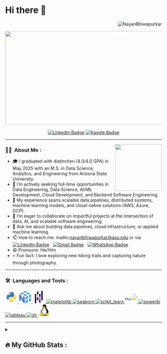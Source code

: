 # Hi there 👋

<!--
**NayanBhiwapurkar/NayanBhiwapurkar** is a ✨ _special_ ✨ repository because its `README.md` (this file) appears on your GitHub profile.
-->

<p align="right"> <img src="https://komarev.com/ghpvc/?username=NayanBhiwapurkar&label=Views&color=blue&style=for-the-badge" alt="NayanBhiwapurkar" /> </p>

<div align="center">
<img src="https://media.giphy.com/media/dWesBcTLavkZuG35MI/giphy.gif" width="600" height="300"/>
</div>

<p align="center">
<a href="https://www.linkedin.com/in/nayan-bhiwapurkar"><img src="https://img.shields.io/badge/LinkedIn-blue?style=for-the-badge&logo=linkedin&logoColor=white" alt="LinkedIn Badge"></a>
<a href="https://www.kaggle.com/nayanbhiwapurkar"><img src="https://img.shields.io/badge/Kaggle-white?style=for-the-badge&logo=Kaggle&logoColor=blue" alt="Kaggle Badge"></a>
</p>

---

<img align="right" height="150" width="150" alt="" src="https://media.giphy.com/media/M9gbBd9nbDrOTu1Mqx/giphy.gif" />

### :man_technologist: &nbsp;About Me :
- 🎓 I graduated with distinction (4.0/4.0 GPA) in May 2025 with an M.S. in Data Science, Analytics, and Engineering from Arizona State University.
- 🔭 I’m actively seeking full-time opportunities in Data Engineering, Data Science, AI/ML Development, Cloud Development, and Backend Software Engineering.
- 🌱 My experience spans scalable data pipelines, distributed systems, machine learning models, and cloud-native solutions (AWS, Azure, GCP).
- 👯 I’m eager to collaborate on impactful projects at the intersection of data, AI, and scalable software engineering.
- 💬 Ask me about building data pipelines, cloud infrastructure, or applied machine learning.
- 📫 How to reach me: mailto:nayanbhiwapurkar@asu.edu or via 
&nbsp; <a href="https://www.linkedin.com/in/nayan-bhiwapurkar"><img src="https://img.shields.io/badge/LinkedIn-blue?style=flat&logo=linkedin&logoColor=white" alt="LinkedIn Badge"></a> 
&nbsp; <a href="mailto:nayanbhiwapurkar@gmail.com"><img src="https://img.shields.io/badge/Gmail-white?style=flat&logo=Gmail&logoColor=red" alt="Gmail Badge"></a> 
&nbsp; [![WhatsApp Badge](https://img.shields.io/badge/WhatsApp-green?style=flat&logo=WhatsApp&logoColor=white)](https://wa.me/16239203764) 
- 😄 Pronouns: He/Him
- ⚡ Fun fact: I love exploring new hiking trails and capturing nature through photography.
  
---

### 🛠 &nbsp;Languages and Tools :
<p align="left"> 

<a href="https://www.python.org" target="_blank" rel="noreferrer"> <img src="https://raw.githubusercontent.com/devicons/devicon/master/icons/python/python-original.svg" alt="python" width="40" height="40"/> </a>
<a href="https://numpy.org/" target="_blank" rel="noreferrer"> <img src="https://github.com/devicons/devicon/blob/master/icons/numpy/numpy-original.svg" alt="python" width="40" height="40"/> </a>
<a href="https://pandas.pydata.org/" target="_blank" rel="noreferrer"> <img src="https://raw.githubusercontent.com/devicons/devicon/2ae2a900d2f041da66e950e4d48052658d850630/icons/pandas/pandas-original.svg" alt="pandas" width="40" height="40"/> </a>
<a href="https://matplotlib.org/" target="_blank" rel="noreferrer"> <img src="https://upload.wikimedia.org/wikipedia/commons/0/01/Created_with_Matplotlib-logo.svg" alt="matplotlib" width="40" height="40"/> </a> 
<a href="https://seaborn.pydata.org/" target="_blank" rel="noreferrer"> <img src="https://seaborn.pydata.org/_images/logo-mark-lightbg.svg" alt="seaborn" width="40" height="40"/> </a> 
<a href="https://scikit-learn.org/" target="_blank" rel="noreferrer"> <img src="https://upload.wikimedia.org/wikipedia/commons/0/05/Scikit_learn_logo_small.svg" alt="scikit_learn" width="40" height="40"/> </a> 
<a href="https://www.mysql.com/" target="_blank" rel="noreferrer"> <img src="https://raw.githubusercontent.com/devicons/devicon/master/icons/mysql/mysql-original-wordmark.svg" alt="mysql" width="40" height="40"/> </a>
<a href="https://powerbi.microsoft.com/en-au/" target="_blank" rel="noreferrer"> <img src="https://upload.wikimedia.org/wikipedia/commons/c/c9/Power_bi_logo_black.svg" alt="powerbi" width="40" height="40"/> </a>
<a href="https://www.tableau.com/" target="_blank" rel="noreferrer"> <img src="https://logos-world.net/wp-content/uploads/2021/10/Tableau-Logo.png" alt="tableau" width="40" height="40"/> </a> 
<a href="https://git-scm.com/" target="_blank" rel="noreferrer"> <img src="https://www.vectorlogo.zone/logos/git-scm/git-scm-icon.svg" alt="git" width="40" height="40"/> </a>
<a href="https://www.linux.org/" target="_blank" rel="noreferrer"> <img src="https://raw.githubusercontent.com/devicons/devicon/master/icons/linux/linux-original.svg" alt="linux" width="40" height="40"/> </a> 

</p>

---

<details><summary>

## :fire: My GitHub Stats :

</summary>
<p align="center">

[![GitHub Streak](https://github-readme-streak-stats.herokuapp.com/?user=NayanBhiwapurkar&theme=dark&background=000000)](https://git.io/streak-stats)

[![Top Langs](https://github-readme-stats.vercel.app/api/top-langs/?username=NayanBhiwapurkar&layout=compact&theme=vision-friendly-dark)](https://github.com/NayanBhiwapurkar/github-readme-stats)

</p>
</details>
